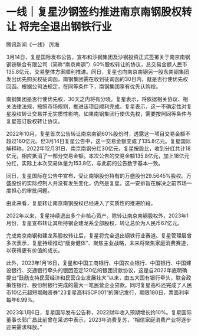 # 一线｜复星沙钢签约推进南京南钢股权转让 将完全退出钢铁行业

腾讯新闻《一线》 厉海

3月14日，复星国际发布公告，宣布和沙钢集团及沙钢投资正式签署关于南京南钢钢铁联合有限公司（简称“南京南钢”）60%股权转让的协议，总交易金额人民币135.8亿元，交易整体方案顺利推进。同日，复星也向南京南钢另一股东南钢集团发出优先购买权征询函，南钢集团需在收到征询函的30日内，就是否行使优先权回函。根据公司法规定，在同等条件下，南钢集团享有优先认购权。

南钢集团是否行使优先权，30天之内将有分晓。复星表示，将依据相关协议、相关法律法规，按照市场规则，推进该项目顺利完成。复星表示，这一不确定性对复星股权转让交易并无实质性影响，如果南钢集团行使优先权，需要按照同等条件与复星签订股权转让协议。

2022年10月，复星首次公告转让南京南钢60%股份时，透露这一项目交易金额不超过160亿元。但3月14日复星公告中，这一交易金额变成了135.8亿元。复星国际解释称，2022年12月31日，南京南钢分红30亿元，复星按股比，收到分红共计18亿元，相应抵消了一部分交易金额。本次公告的交易金额135.8亿元，加上18亿元分红，实际上本次交易体量为153.8亿，与此前的公告数字基本一致。

同日，复星国际在公告中宣布，受让南钢股份持有的万盛股份29.5645%股权。万盛股份的实际控制人并没有发生变化，仍然是复星。这一安排旨在解决之前市场一度担心的审批问题。

由此来看，复星转让南京南钢股权已经进入了实质性的推进阶段。

2022年以来，复星持续退出多个非核心资产。除转让南京南钢股权外，2023年1月份，复星宣布转让其所持钢企建龙系全部股权，转让总价为人民币67亿元。

完成南京南钢和建龙系股权转让后，复星将完全退出钢铁行业赛道。复星管理层曾多次表示，复星持续推动“瘦身健体”、聚焦主业战略，未来将聚焦家庭消费赛道，以获得更有价值的成长。

此外，2023年1月16日，复星和中国工商银行、中国农业银行、中国银行、中国建设银行、交通银行牵头的银团签定120亿的银团贷款协议，这是自2022年底明确提出“鼓励支持民营经济和民营企业发展壮大”以来，由五大国有银行牵头，联合政策性银行、股份制银行完成的最大一笔民营企业贷款。同时复星高科还完成了人民币10亿元超短期融资券“23复星高科SCP001”的簿记发行，期限180日，票面利率每年6.99%。

2023年1月6日，复星国际发布公告称，2022财年收入预期增长约10%。复星国际董事长郭广昌此前曾在采访中表示，2023年消费复苏，“相信家庭消费产业将逐步迎来需求释放。”

